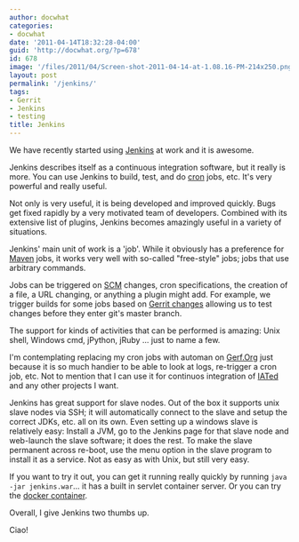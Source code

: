 ```yaml
---
author: docwhat
categories:
- docwhat
date: '2011-04-14T18:32:28-04:00'
guid: 'http://docwhat.org/?p=678'
id: 678
image: '/files/2011/04/Screen-shot-2011-04-14-at-1.08.16-PM-214x250.png'
layout: post
permalink: '/jenkins/'
tags:
- Gerrit
- Jenkins
- testing
title: Jenkins
---
```


We have recently started using [Jenkins](http://jenkins-ci.org/) at work
and it is awesome.

Jenkins describes itself as a continuous integration software, but it
really is more. You can use Jenkins to build, test, and do
[cron](http://en.wikipedia.org/wiki/Cron) jobs, etc. It's very powerful
and really useful.

Not only is very useful, it is being developed and improved quickly.
Bugs get fixed rapidly by a very motivated team of developers. Combined
with its extensive list of plugins, Jenkins becomes amazingly useful in
a variety of situations.

Jenkins' main unit of work is a 'job'. While it obviously has a
preference for [Maven](http://maven.apache.org/) jobs, it works very
well with so-called "free-style" jobs; jobs that use arbitrary commands.

Jobs can be triggered on
[SCM](http://en.wikipedia.org/wiki/Source_Code_Management) changes, cron
specifications, the creation of a file, a URL changing, or anything a
plugin might add. For example, we trigger builds for some jobs based on
[Gerrit
changes](https://wiki.jenkins-ci.org/display/JENKINS/Gerrit+Trigger)
allowing us to test changes before they enter git's master branch.

The support for kinds of activities that can be performed is amazing:
Unix shell, Windows cmd, jPython, jRuby ... just to name a few.

I'm contemplating replacing my cron jobs with automan on
[Gerf.Org](http://gerf.org) just because it is so much handier to be
able to look at logs, re-trigger a cron job, etc. Not to mention that I
can use it for continuos integration of
[IATed](https://github.com/docwhat/iated) and any other projects I want.

Jenkins has great support for slave nodes. Out of the box it supports
unix slave nodes via SSH; it will automatically connect to the slave and
setup the correct JDKs, etc. all on its own. Even setting up a windows
slave is relatively easy: Install a JVM, go to the Jenkins page for that
slave node and web-launch the slave software; it does the rest. To make
the slave permanent across re-boot, use the menu option in the slave
program to install it as a service. Not as easy as with Unix, but still
very easy.

If you want to try it out, you can get it running really quickly by
running `java -jar jenkins.war`... it has a built in servlet container
server. Or you can try the [docker
container](https://hub.docker.com/_/jenkins/).

Overall, I give Jenkins two thumbs up.

Ciao!
